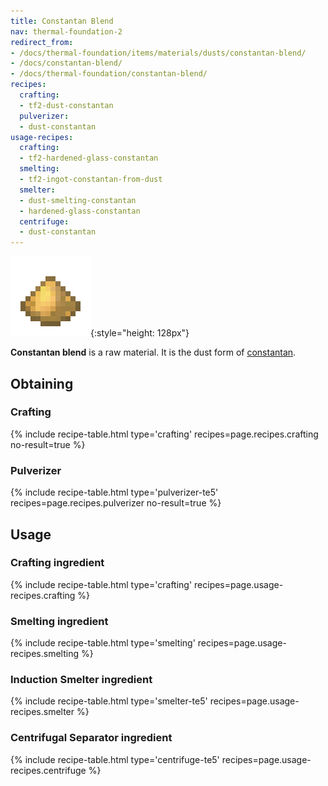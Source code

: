 ```yaml
---
title: Constantan Blend
nav: thermal-foundation-2
redirect_from:
- /docs/thermal-foundation/items/materials/dusts/constantan-blend/
- /docs/constantan-blend/
- /docs/thermal-foundation/constantan-blend/
recipes:
  crafting:
  - tf2-dust-constantan
  pulverizer:
  - dust-constantan
usage-recipes:
  crafting:
  - tf2-hardened-glass-constantan
  smelting:
  - tf2-ingot-constantan-from-dust
  smelter:
  - dust-smelting-constantan
  - hardened-glass-constantan
  centrifuge:
  - dust-constantan
---
```


![Constantan blend](/assets/images/thermal-foundation-2/dust-constantan.png){:style="height: 128px"}


**Constantan blend** is a raw material. It is the dust form of
[constantan](/docs/thermal-foundation-2/constantan-ingot/).


Obtaining
---------

### Crafting
{% include recipe-table.html type='crafting' recipes=page.recipes.crafting no-result=true %}

### Pulverizer
{% include recipe-table.html type='pulverizer-te5' recipes=page.recipes.pulverizer no-result=true %}


Usage
-----

### Crafting ingredient
{% include recipe-table.html type='crafting' recipes=page.usage-recipes.crafting %}

### Smelting ingredient
{% include recipe-table.html type='smelting' recipes=page.usage-recipes.smelting %}

### Induction Smelter ingredient
{% include recipe-table.html type='smelter-te5' recipes=page.usage-recipes.smelter %}

### Centrifugal Separator ingredient
{% include recipe-table.html type='centrifuge-te5' recipes=page.usage-recipes.centrifuge %}
